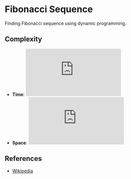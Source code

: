 # Fibonacci Sequence
Finding Fibonacci sequence using dynamic programming.

## Complexity
* **Time**: ![](https://latex.codecogs.com/svg.latex?O(n))
* **Space**: ![](https://latex.codecogs.com/svg.latex?O(n))

## References
* [Wikipedia](https://en.wikipedia.org/wiki/Dynamic_programming#Fibonacci_sequence)